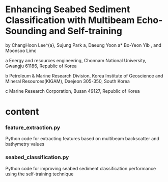 # Enhancing Seabed Sediment Classification with Multibeam Echo-Sounding and Self-training
by ChangHoon Lee^{a}, Sujung Park a, Daeung Yoon a* Bo-Yeon Yib , and Moonsoo Limc


a Energy and resources engineering, Chonnam National University, Gwangju 61186, Republic of Korea 

b Petroleum & Marine Research Division, Korea Institute of Geoscience and Mineral Resources(KIGAM), Daejeon 305-350, South Korea

c Marine Research Corporation, Busan 49127, Republic of Korea


# content
### feature_extraction.py
Python code for extracting features based on multibeam backscatter and bathymetry values
### seabed_classification.py
Python code for improving seabed sediment classification performance using the self-training technique
